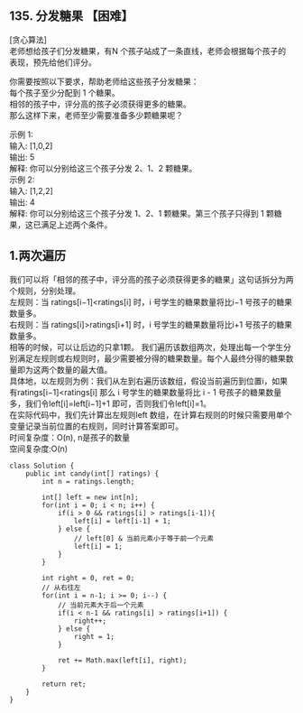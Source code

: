 ## 135. 分发糖果 【困难】     
[贪心算法]         
老师想给孩子们分发糖果，有N 个孩子站成了一条直线，老师会根据每个孩子的表现，预先给他们评分。    

你需要按照以下要求，帮助老师给这些孩子分发糖果：    
每个孩子至少分配到 1 个糖果。     
相邻的孩子中，评分高的孩子必须获得更多的糖果。   
那么这样下来，老师至少需要准备多少颗糖果呢？    

示例 1:    
输入: [1,0,2]    
输出: 5   
解释: 你可以分别给这三个孩子分发 2、1、2 颗糖果。    
示例 2:    
输入: [1,2,2]    
输出: 4     
解释: 你可以分别给这三个孩子分发 1、2、1 颗糖果。第三个孩子只得到 1 颗糖果，这已满足上述两个条件。        

## 1.两次遍历   
我们可以将「相邻的孩子中，评分高的孩子必须获得更多的糖果」这句话拆分为两个规则，分别处理。    
左规则：当 ratings[i−1]<ratings[i] 时，i 号学生的糖果数量将比i−1 号孩子的糖果数量多。     
右规则：当 ratings[i]>ratings[i+1] 时，i 号学生的糖果数量将比i+1 号孩子的糖果数量多。     
相等的时候，可以让后边的只拿1颗。
我们遍历该数组两次，处理出每一个学生分别满足左规则或右规则时，最少需要被分得的糖果数量。每个人最终分得的糖果数量即为这两个数量的最大值。        
具体地，以左规则为例：我们从左到右遍历该数组，假设当前遍历到位置i，如果有ratings[i−1]<ratings[i] 那么 i 号学生的糖果数量将比 i - 1 号孩子的糖果数量多，我们令left[i]=left[i−1]+1 即可，否则我们令left[i]=1。        
在实际代码中，我们先计算出左规则left 数组，在计算右规则的时候只需要用单个变量记录当前位置的右规则，同时计算答案即可。    
时间复杂度：O(n), n是孩子的数量   
空间复杂度:O(n)    
```
class Solution {
    public int candy(int[] ratings) {
        int n = ratings.length;

        int[] left = new int[n];
        for(int i = 0; i < n; i++) {
            if(i > 0 && ratings[i] > ratings[i-1]){
                left[i] = left[i-1] + 1;
            } else {
                // left[0] & 当前元素小于等于前一个元素
                left[i] = 1;
            }
        }

        int right = 0, ret = 0;
        // 从右往左
        for(int i = n-1; i >= 0; i--) {
            // 当前元素大于后一个元素
            if(i < n-1 && ratings[i] > ratings[i+1]) {
                right++;
            } else {
                right = 1;
            }

            ret += Math.max(left[i], right);
        }

        return ret;
    }
}
```
























